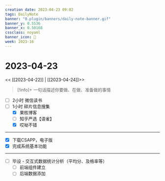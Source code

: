 ```yaml
---
creation date: 2023-04-23 09:02
tags: DailyNote
banner: "0.plugin/banners/daily-note-banner.gif"
banner_y: 0.5536
banner_x: 0.50168
cssclass: noyaml
banner_icon: 💌
week: 2023-16
---
```


# 2023-04-23

<< [[2023-04-22]] | [[2023-04-24]]>>


> [!info]+ 一句话描述你要做、在做、准备做的事情
> 


- [ ] 2小时 微信读书
- [ ] 1小时 碎片信息搜集
	- [x] 果核博客
	- [ ] 知乎严选【语雀】
	- [x] 哎呦不错

---

- [x] 下载CSAPP，电子版
- [x] 完成系统基本功能

---

- [ ] 毕设 - 交互式数据统计分析（平均分、及格率等）
	- [ ] 前端组件建立
	- [ ] 后端数据添加
